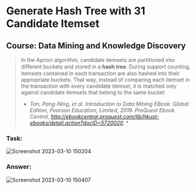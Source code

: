 # Generate Hash Tree with 31 Candidate Itemset
## Course: Data Mining and Knowledge Discovery

> In the Apriori algorithm, candidate itemsets are partitioned into diﬀerent buckets and stored in a **hash tree**. During support counting, itemsets contained in each transaction are also hashed into their appropriate buckets. That way, instead of comparing each itemset in the transaction with every candidate itemset, it is matched only against candidate itemsets that belong to the same bucket
>* *Tan, Pang-Ning, et al. Introduction to Data Mining EBook: Global Edition, Pearson Education, Limited, 2019. ProQuest Ebook Central, http://ebookcentral.proquest.com/lib/hkust-ebooks/detail.action?docID=5720020.* *


### Task:
![Screenshot 2023-03-10 150204](https://user-images.githubusercontent.com/101310529/224252064-821d72ad-3e40-4554-ba24-ef87ac963e40.png)


### Answer:
![Screenshot 2023-03-10 150407](https://user-images.githubusercontent.com/101310529/224252085-9090eac5-0e90-4630-adfa-47dafa175c55.png)

